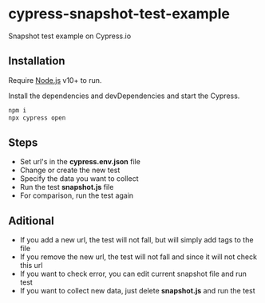 # cypress-snapshot-test-example

Snapshot test example on Cypress.io

## Installation

Require [Node.js](https://nodejs.org/) v10+ to run.

Install the dependencies and devDependencies and start the Cypress.

```sh
npm i
npx cypress open
```

## Steps

- Set url's in the **cypress.env.json** file
- Change or create the new test
- Specify the data you want to collect
- Run the test **snapshot.js** file
- For comparison, run the test again

## Aditional

- If you add a new url, the test will not fall, but will simply add tags to the file
- If you remove the new url, the test will not fall and since it will not check this url
- If you want to check error, you can edit current snapshot file and run test
- If you want to collect new data, just delete **snapshot.js** and run the test
